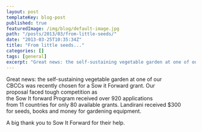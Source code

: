```yaml
---
layout: post
templateKey: blog-post
published: true
featuredImage: /img/blog/default-image.jpg
path: "/posts/2013/03/from-little-seeds/"
date: "2013-03-25T10:35:34Z"
title: "From little seeds..."
categories: []
tags: [general]
excerpt: "Great news: the self-sustaining vegetable garden at one of our CBCCs was recently chosen for a Sow ..."
---
```


Great news: the self-sustaining vegetable garden at one of our CBCCs was recently chosen for a Sow it Forward grant. Our proposal faced tough competition as the Sow It forward Program received over 920 applications from 11 countries for only 80 available grants. Landirani received $300 for seeds, books and money for gardening equipment.

A big thank you to Sow It Forward for their help.